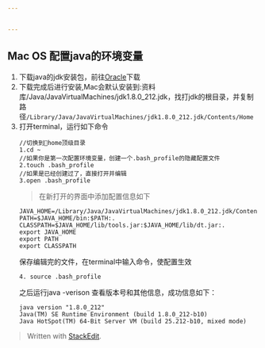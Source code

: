 ```yaml
---


---
```


<h2 id="mac-os-配置java的环境变量">Mac OS 配置java的环境变量</h2>
<ol>
<li>下载java的jdk安装包，前往<a href="https://www.oracle.com/technetwork/java/javase/downloads/jdk8-downloads-2133151.html">Oracle</a>下载</li>
<li>下载完成后进行安装,Mac会默认安装到:资料库/Java/JavaVirtualMachines/jdk1.8.0_212.jdk，找打jdk的根目录，并复制路径<code>/Library/Java/JavaVirtualMachines/jdk1.8.0_212.jdk/Contents/Home</code></li>
<li>打开terminal，运行如下命令<pre><code>//切换到home顶级目录
1.cd ~
//如果你是第一次配置环境变量，创建一个.bash_profile的隐藏配置文件
2.touch .bash_profile
//如果是已经创建过了，直接打开并编辑
3.open .bash_profile
</code></pre>
<blockquote>
<p>在新打开的界面中添加配置信息如下</p>
</blockquote>
<pre><code>JAVA_HOME=/Library/Java/JavaVirtualMachines/jdk1.8.0_212.jdk/Contents/Home
PATH=$JAVA_HOME/bin:$PATH:.
CLASSPATH=$JAVA_HOME/lib/tools.jar:$JAVA_HOME/lib/dt.jar:.
export JAVA_HOME
export PATH
export CLASSPATH
</code></pre>
保存编辑完的文件，在terminal中输入命令，使配置生效<pre><code>4. source .bash_profile
</code></pre>
之后运行java -verison 查看版本号和其他信息，成功信息如下：<pre><code>java version "1.8.0_212"
Java(TM) SE Runtime Environment (build 1.8.0_212-b10)
Java HotSpot(TM) 64-Bit Server VM (build 25.212-b10, mixed mode)
</code></pre>
</li>
</ol>
<blockquote>
<p>Written with <a href="https://stackedit.io/">StackEdit</a>.</p>
</blockquote>


